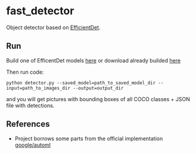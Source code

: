 # fast_detector

Object detector based on [EfficientDet](https://arxiv.org/abs/1911.09070).

## Run

Build one of EfficentDet models [here](https://github.com/google/automl) or
download already builded [here](https://drive.google.com/open?id=17ucEeIw6ifMcySXVAmOQmwikEVq1Q9Yc)

Then run code:

```
python detector.py --saved_model=path_to_saved_model_dir --input=path_to_images_dir --output=output_dir
```

and you will get pictures with bounding boxes of all COCO classes + JSON file with detections. 

## References
- Project borrows some parts from the official implementation [google/automl](https://github.com/google/automl)